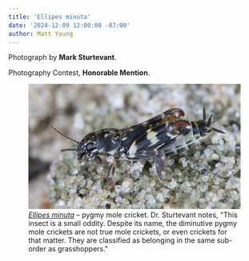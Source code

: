 ```yaml
---
title: 'Ellipes minuta'
date: '2024-12-09 12:00:00 -07:00'
author: Matt Young
---
```

Photograph by <strong>Mark Sturtevant</strong>.

Photography Contest, <strong>Honorable Mention</strong>.

<figure>
<img src="/uploads/2024/Sturtevant.Pygmy_mole_cricket.jpg" alt="Pygmy mole cricket"/>
<figcaption><i><a href="https://bugguide.net/node/view/110363">Ellipes minuta</a></i> &ndash; pygmy mole cricket.  Dr. Sturtevant notes, "This insect is a small oddity. Despite its name, the diminutive pygmy mole crickets are not true mole crickets, or even crickets for that matter. They are classified as belonging in the same sub-order as grasshoppers."
</figcaption>
